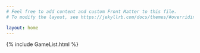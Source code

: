 ```yaml
---
# Feel free to add content and custom Front Matter to this file.
# To modify the layout, see https://jekyllrb.com/docs/themes/#overriding-theme-defaults

layout: home
---
```


<title>
	Team Spontaneous Combustion
</title>

{% include GameList.html %}